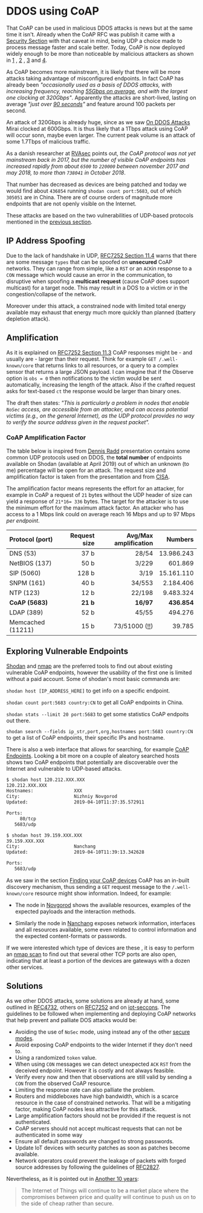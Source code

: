 # DDOS using CoAP

That CoAP can be used in malicious DDOS attacks is news but at the same time it isn't. Already when the CoAP RFC was publish it came with a [Security Section](https://tools.ietf.org/html/rfc7252#section-11) with that caveat in mind, being UDP a choice made to process message faster and scale better. Today, CoAP is now deployed widely enough to be more than noticeable by malicious attackers as shown in [1](http://i.blackhat.com/eu-18/Thu-Dec-6/eu-18-Maggi-When-Machines-Cant-Talk-wp.pdf) , [2](http://rvasec.com/slides/2018/Rand_Dennis-RVAsec_2018.pdf) , [3](https://nvd.nist.gov/vuln/detail/CVE-2019-9750) and  [4](https://www.zdnet.com/article/the-coap-protocol-is-the-next-big-thing-for-ddos-attacks).

As CoAP becomes more mainstream, it is likely that there will be more attacks taking advantage of misconfigured endpoints. In fact CoAP has already been *"occasionally used as a basis of DDOS attacks, with increasing frequency, reaching [55Gbps on average](https://www.zdnet.com/article/the-coap-protocol-is-the-next-big-thing-for-ddos-attacks/), and with the largest one clocking at 320Gbps"*. Apparently the attacks are short-lived, lasting on average *"just over [90 seconds](https://www.securityweek.com/attackers-use-coap-ddos-amplification)"* and feature around 100 packets per second.

An attack of 320Gbps is already huge, since as we saw [On DDOS Attacks](./udpddos.md) Mirai clocked at 600Gbps. It is thus likely that a 1Tbps attack using CoAP will occur sonn, maybe even larger. The current peak volume is an attack of some 1.7Tbps of malicious traffic.

As a danish researcher at [RVAsec](https://www.youtube.com/watch?v=DX68vb2XjdQ&feature=youtu.be&t=19m28s) points out, *the CoAP protocol was not yet mainstream back in 2017, but the number of visible CoAP endpoints has increased rapidly from about `6500` to `220000` between november 2017 and may 2018, to more than `738041` in October 2018*.

That number has decreased as devices are being patched and today we would find about `436854` running `shodan count port:5683`, out of which `305051` are in China. There are of course orders of magnitude more endpoints that are not openly visible on the Internet.

These attacks are based on the two vulnerabilities of UDP-based protocols mentioned in the [previous section](./udpddos.md).

## IP Address Spoofing

Due to the lack of handshake in UDP, [RFC7252 Section 11.4](https://tools.ietf.org/html/rfc7252#section-11.4) warns that there are some message `types` that can be spoofed on **unsecured** CoAP networks. They can range from simple, like a `RST` or an `ACK`in response to a `CON` message which would cause an error in the communication, to disruptive when spoofing a **multicast request** (cause CoAP does support multicast) for a target node. This may result in a DOS to a victim or in the congestion/collapse of the network.

Moreover under this attack, a constrained node with limited total energy available may exhaust that energy much more quickly than planned (battery depletion attack).

## Amplification

As it is explained on [RFC7252 Section 11.3](https://tools.ietf.org/html/rfc7252#section-11.3) CoAP responses might be - and usually are - larger than their request. Think for example `GET /.well-known/core` that returns links to all resources, or a query to a complex sensor that returns a large JSON payload. I can imagine that if the Observe option is `obs = 0` then notifications to the victim would be sent automatically, increasing the length of the attack. Also if the crafted request asks for text-based `ct` the response would be larger than binary ones.

The draft then states: *"This is particularly a problem in nodes that enable `NoSec` access, are accessible from an attacker, and can access potential victims (e.g., on the general Internet), as the UDP protocol provides no way to verify the source address given in the request packet".*

### CoAP Amplification Factor

The table below is inspired from [Dennis Radd](http://rvasec.com/slides/2018/Rand_Dennis-RVAsec_2018.pdf) presentation contains some common UDP protocols used on DDOS, the **total number** of endpoints available on Shodan (available at April 2019) out of which an unknown (to me) percentage will be open for an attack. The request size and amplification factor is taken from the presentation and from [CISA](https://www.us-cert.gov/ncas/alerts/TA14-017A).

The amplification factor means represents the effort for an attacker, for example in CoAP a request of `21` bytes without the UDP header of size can yield a response of `21*16= 336` bytes. The target for the attacker is to use the minimum effort for the maximum attack factor. An attacker who has access to a 1 Mbps link could on average reach 16 Mbps and up to 97 Mbps *per endpoint*.

| Protocol (port)   | Request size         | Avg/Max amplification            | Numbers                      |
|:------------------|---------------------:|---------------------------------:|-----------------------------:|
| DNS (53)          |                 37 b |                            28/54 |                   13.986.243 |
| NetBIOS (137)     |                 50 b |                            3/229 |                      601.869 |
| SIP (5060)        |                128 b |                             3/19 |                   15.161.110 |
| SNPM (161)        |                 40 b |                           34/553 |                    2.184.406 |
| NTP (123)         |                 12 b |                           22/198 |                    9.483.324 |
| **CoAP (5683)**   |              **21 b**|                        **16/97** |                  **436.854** |
| LDAP (389)        |                 52 b |                            45/55 |                      494.276 |
| Memcached (11211) |                 15 b |                 73/51000 ([!!](http://www.senki.org/memcached-on-port-11211-udp-tcp-being-exploited/)) |                       39.785 |

## Exploring Vulnerable Endpoints

[Shodan](https://www.shodan.io/) and [nmap](https://nmap.org/) are the preferred tools to find out about existing vulnerable CoAP endpoints, however the usability of the first one is limited without a paid account. Some of shodan's most basic commands are:

`shodan host [IP_ADDRESS_HERE]` to get info on a specific endpoint.

`shodan count port:5683 country:CN` to get all CoAP endpoints in China.

`shodan stats --limit 20 port:5683` to get some statistics CoAP endpoits out there.

`shodan search --fields ip_str,port,org,hostnames port:5683 country:CN` to get a list of CoAP endpoints, their specific IPs and hostname.

There is also a web interface that allows for searching, for example [CoAP Endpoints](https://www.shodan.io/search?query=port%3A5683). Looking a bit more on a couple of aleatory searched hosts shows two CoAP endpoints that potentially are discoverable over the Internet and vulnerable to UDP-based attacks.

```sh
$ shodan host 120.212.XXX.XXX
120.212.XXX.XXX
Hostnames:               XXX
City:                    Nizhniy Novgorod
Updated:                 2019-04-10T11:37:35.572911

Ports:
     80/tcp  
   5683/udp
```

```sh
$ shodan host 39.159.XXX.XXX
39.159.XXX.XXX
City:                    Nanchang
Updated:                 2019-04-10T11:39:13.342628

Ports:
   5683/udp
```

As we saw in the section [Finding your CoAP devices](./coapdiscovery.md) CoAP has an in-built discovery mechanism, thus sending a `GET` request message to the `/.well-known/core` resource might show information. Indeed, for example:

- The node in [Novgorod](https://pastebin.com/raw/zhZv67P5) shows the available resources, examples of the expected payloads and the interaction methods.

- Similarly the node in [Nanchang](https://pastebin.com/raw/CYMCFcG5) exposes network information, interfaces and all resources available, some even related to control information and the expected content-formats or passwords.

If we were interested which type of devices are these , it is easy to perform an [nmap scan](https://pastebin.com/raw/rb6Q75K9) to find out that several other TCP ports are also open, indicating that at least a portion of the devices are gateways with a dozen other services.

## Solutions

As we other DDOS attacks, some solutions are already at hand, some outlined in [RFC4732](https://tools.ietf.org/html/rfc4732), others on [RFC7252](https://tools.ietf.org/html/rfc7252#section-11) and on [iot-seccons](https://tools.ietf.org/html/draft-irtf-t2trg-iot-seccons-16). The guidelines to be followed when implementing and deploying CoAP networks that help prevent and palliate DOS attacks would be:

- Avoiding the use of `NoSec` mode, using instead any of the other [secure modes](https://tools.ietf.org/html/rfc7252#section-9).
- Avoid exposing CoAP endpoints to the wider Internet if they don't need to.
- Using a randomized `token` value.
- When using `CON` messages we can detect unexpected `ACK` `RST` from the deceived endpoint. However it is costly and not always feasible.
- Verify every now and then that observations are still valid by sending a `CON` from the observed CoAP resource.
- Limiting the response rate can also palliate the problem.
- Routers and middleboxes have high bandwidth, which is a scarce resource in the case of constrained networks. That will be a mitigating factor, making CoAP nodes less attractive for this attack.
- Large amplification factors should not be provided if the request is not authenticated.
- CoAP servers should not accept multicast requests that can not be authenticated in some way
- Ensure all default passwords are changed to strong passwords.
- Update IoT devices with security patches as soon as patches become available.
- Network operators could prevent the leakage of packets with forged source addresses by following the guidelines of [RFC2827](https://tools.ietf.org/html/rfc2827).

Nevertheless, as it is pointed out in [Another 10 years](./another10years.md):
> The Internet of Things will continue to be a market place where the compromises between price and quality will continue to push us on to the side of cheap rather than secure.